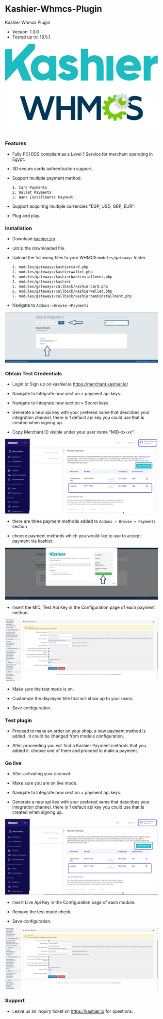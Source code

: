 # Kashier-Whmcs-Plugin
Kashier Whmcs Plugin

 * Version: 1.0.0
 * Tested up to: 18.5.1

![](https://raw.githubusercontent.com/Kashier-payments/Kashier-Whmcs-Plugin/main/steps/kashier-logo.png)
![](https://raw.githubusercontent.com/Kashier-payments/Kashier-Whmcs-Plugin/main/steps/whmcs-logo.png)

### Features

- Fully PCI DSS compliant as a Level 1 Service for merchant operating in Egypt.

- 3D secure cards authentication support.

- Support multiple payment method.

      1. Card Payments
      2. Wallet Payments 
      3. Bank Installments Payment    

- Support acquiring multiple currencies "EGP, USD, GBP, EUR".

- Plug and play.


### Installation

- Download [kashier.zip](https://raw.githubusercontent.com/Kashier-payments/Kashier-Whmcs-Plugin/main/kashier_whmcs.zip) 

- unzip the downloaded file.

- Upload the following files to your WHMCS `modules/gateways` folder.

      1. modules/gateways/kashiercard.php
      2. modules/gateways/kashierwallet.php 
      3. modules/gateways/kashierbankinstallment.php 
      4. modules/gateways/kashier
      5. modules/gateways/callback/kashiercard.php
      6. modules/gateways/callback/kashierwallet.php 
      7. modules/gateways/callback/kashierbankinstallment.php 
      
- Navigate to `Addons->Browse->Payments`

![](https://raw.githubusercontent.com/Kashier-payments/Kashier-Whmcs-Plugin/main/steps/whmcs_1.png)

### Obtain Test Credentials

- Login or Sign up on kashier.io https://merchant.kashier.io/

- Navigate to Integrate now section > payment api keys.

- Navigate to Integrate now section > Secret keys.

- Generate a new api key with your prefered name that describes your integration channel, there is 1 default api key you could use that is created when signing up.

- Copy Merchant ID visible under your user name "MID-xx-xx".

![](https://raw.githubusercontent.com/Kashier-payments/Kashier-Whmcs-Plugin/main/steps/apikey_mid_test.png)

- there are three payment methods added to `Addons > Browse > Payments` section

- choose payment methods which you would like to use to accept payment via kashier.

![](https://raw.githubusercontent.com/Kashier-payments/Kashier-Whmcs-Plugin/main/steps/whmcs_2.png)

- Insert the MID, Test Api Key in the Configuration page of each payment method. 

![](https://raw.githubusercontent.com/Kashier-payments/Kashier-Whmcs-Plugin/main/steps/whmcs_3.png)

- Make sure the test mode is on.

- Customize the displayed title that will show up to your users.

- Save configuration.

### Test plugin 

- Proceed to make an order on your shop, a new payment method is added . it could be changed from module configuration.

- After proceeding you will find a Kashier Payment methods that you added it. choose one of them and proceed to make a payment.

### Go live

- After activating your account.

- Make sure you are on live mode.

- Navigate to Integrate now section > payment api keys.

- Generate a new api key with your prefered name that describes your integration channel, there is 1 default api key you could use that is created when signing up.

![](https://raw.githubusercontent.com/Kashier-payments/Kashier-Whmcs-Plugin/main/steps/apikey_mid_live.png)

- Insert Live Api Key in the Configuration page of each module.

- Remove the test mode check.

- Save configuration.

![](https://raw.githubusercontent.com/Kashier-payments/Kashier-Whmcs-Plugin/main/steps/whmcs_4.png)


### Support

- Leave us an inquiry ticket on https://kashier.io for questions.


